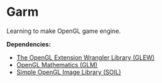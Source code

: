 # Garm

Learning to make OpenGL game engine.

**Dependencies:**
* [The OpenGL Extension Wrangler Library (GLEW)](http://glew.sourceforge.net/)
* [OpenGL Mathematics (GLM)](http://glm.g-truc.net/0.9.7/index.html)
* [Simple OpenGL Image Library (SOIL)](https://www.lonesock.net/soil.html)
